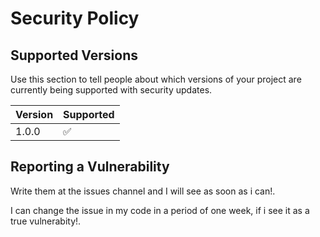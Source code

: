 # Security Policy

## Supported Versions

Use this section to tell people about which versions of your project are
currently being supported with security updates.

| Version | Supported          |
| ------- | ------------------ |
|  1.0.0  | :white_check_mark: |


## Reporting a Vulnerability

Write them at the issues channel and I will see as soon as i can!.

I can change the issue in my code in a period of one week, if i see it as a true vulnerabity!.

